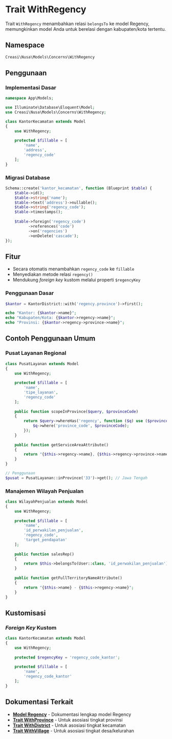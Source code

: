 # Trait WithRegency

Trait `WithRegency` menambahkan relasi `belongsTo` ke model Regency, memungkinkan model Anda untuk berelasi dengan kabupaten/kota tertentu.

## Namespace

```php
Creasi\Nusa\Models\Concerns\WithRegency
```

## Penggunaan

### Implementasi Dasar

```php
namespace App\Models;

use Illuminate\Database\Eloquent\Model;
use Creasi\Nusa\Models\Concerns\WithRegency;

class KantorKecamatan extends Model
{
    use WithRegency;
    
    protected $fillable = [
        'name',
        'address',
        'regency_code'
    ];
}
```

### Migrasi Database

```php
Schema::create('kantor_kecamatan', function (Blueprint $table) {
    $table->id();
    $table->string('name');
    $table->text('address')->nullable();
    $table->string('regency_code');
    $table->timestamps();
    
    $table->foreign('regency_code')
          ->references('code')
          ->on('regencies')
          ->onDelete('cascade');
});
```

## Fitur

- Secara otomatis menambahkan `regency_code` ke `fillable`
- Menyediakan metode relasi `regency()`
- Mendukung *foreign key* kustom melalui properti `$regencyKey`

### Penggunaan Dasar

```php
$kantor = KantorDistrict::with('regency.province')->first();

echo "Kantor: {$kantor->name}";
echo "Kabupaten/Kota: {$kantor->regency->name}";
echo "Provinsi: {$kantor->regency->province->name}";
```

## Contoh Penggunaan Umum

### Pusat Layanan Regional

```php
class PusatLayanan extends Model
{
    use WithRegency;
    
    protected $fillable = [
        'name',
        'tipe_layanan',
        'regency_code'
    ];
    
    public function scopeInProvince($query, $provinceCode)
    {
        return $query->whereHas('regency', function ($q) use ($provinceCode) {
            $q->where('province_code', $provinceCode);
        });
    }
    
    public function getServiceAreaAttribute()
    {
        return "{$this->regency->name}, {$this->regency->province->name}";
    }
}

// Penggunaan
$pusat = PusatLayanan::inProvince('33')->get(); // Jawa Tengah
```

### Manajemen Wilayah Penjualan

```php
class WilayahPenjualan extends Model
{
    use WithRegency;
    
    protected $fillable = [
        'name',
        'id_perwakilan_penjualan',
        'regency_code',
        'target_pendapatan'
    ];
    
    public function salesRep()
    {
        return $this->belongsTo(User::class, 'id_perwakilan_penjualan');
    }
    
    public function getFullTerritoryNameAttribute()
    {
        return "{$this->name} - {$this->regency->name}";
    }
}
```

## Kustomisasi

### *Foreign Key* Kustom

```php
class KantorKecamatan extends Model
{
    use WithRegency;
    
    protected $regencyKey = 'regency_code_kantor';
    
    protected $fillable = [
        'name',
        'regency_code_kantor'
    ];
}
```

## Dokumentasi Terkait

- **[Model Regency](/id/api/models/regency)** - Dokumentasi lengkap model Regency
- **[Trait WithProvince](/id/api/concerns/with-province)** - Untuk asosiasi tingkat provinsi
- **[Trait WithDistrict](/id/api/concerns/with-district)** - Untuk asosiasi tingkat kecamatan
- **[Trait WithVillage](/id/api/concerns/with-village)** - Untuk asosiasi tingkat desa/kelurahan